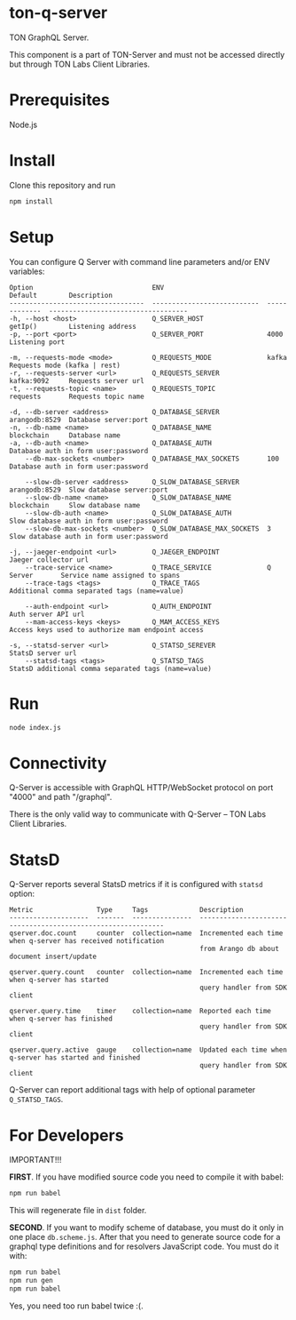 # ton-q-server
TON GraphQL Server.

This component is a part of TON-Server and must not be accessed directly but through TON Labs Client Libraries.

# Prerequisites

Node.js

# Install

Clone this repository and run
```bash
npm install
```

# Setup

You can configure Q Server with command line parameters and/or ENV variables:

    Option                              ENV                          Default        Description
    ----------------------------------  ---------------------------  -------------  -----------------------------------
    -h, --host <host>                   Q_SERVER_HOST                getIp()        Listening address
    -p, --port <port>                   Q_SERVER_PORT                4000           Listening port

    -m, --requests-mode <mode>          Q_REQUESTS_MODE              kafka          Requests mode (kafka | rest)
    -r, --requests-server <url>         Q_REQUESTS_SERVER            kafka:9092     Requests server url
    -t, --requests-topic <name>         Q_REQUESTS_TOPIC             requests       Requests topic name

    -d, --db-server <address>           Q_DATABASE_SERVER            arangodb:8529  Database server:port
    -n, --db-name <name>                Q_DATABASE_NAME              blockchain     Database name
    -a, --db-auth <name>                Q_DATABASE_AUTH                             Database auth in form user:password
        --db-max-sockets <number>       Q_DATABASE_MAX_SOCKETS       100            Database auth in form user:password

        --slow-db-server <address>      Q_SLOW_DATABASE_SERVER       arangodb:8529  Slow database server:port
        --slow-db-name <name>           Q_SLOW_DATABASE_NAME         blockchain     Slow database name
        --slow-db-auth <name>           Q_SLOW_DATABASE_AUTH                        Slow database auth in form user:password
        --slow-db-max-sockets <number>  Q_SLOW_DATABASE_MAX_SOCKETS  3              Slow database auth in form user:password

    -j, --jaeger-endpoint <url>         Q_JAEGER_ENDPOINT                           Jaeger collector url
        --trace-service <name>          Q_TRACE_SERVICE              Q Server       Service name assigned to spans
        --trace-tags <tags>             Q_TRACE_TAGS                                Additional comma separated tags (name=value)

        --auth-endpoint <url>           Q_AUTH_ENDPOINT                             Auth server API url
        --mam-access-keys <keys>        Q_MAM_ACCESS_KEYS                           Access keys used to authorize mam endpoint access

    -s, --statsd-server <url>           Q_STATSD_SEREVER                            StatsD server url
        --statsd-tags <tags>            Q_STATSD_TAGS                               StatsD additional comma separated tags (name=value)

# Run

```bash
node index.js
```

# Connectivity

Q-Server is accessible with GraphQL HTTP/WebSocket protocol on port "4000" and path "/graphql".

There is the only valid way to communicate with Q-Server – TON Labs Client Libraries.

# StatsD

Q-Server reports several StatsD metrics if it is configured with `statsd` option:

    Metric                Type     Tags             Description
    --------------------  -------  ---------------  -------------------------------------------------------------
    qserver.doc.count     counter  collection=name  Incremented each time when q-server has received notification 
                                                    from Arango db about document insert/update

    qserver.query.count   counter  collection=name  Incremented each time when q-server has started
                                                    query handler from SDK client

    qserver.query.time    timer    collection=name  Reported each time when q-server has finished 
                                                    query handler from SDK client
                                                       
    qserver.query.active  gauge    collection=name  Updated each time when q-server has started and finished 
                                                    query handler from SDK client

Q-Server can report additional tags with help of optional parameter `Q_STATSD_TAGS`. 
 
# For Developers

IMPORTANT!!!

**FIRST**. If you have modified source code you need to compile it with babel:
```bash
npm run babel
```
This will regenerate file in `dist` folder.

**SECOND**. If you want to modify scheme of database, you must do it only in one place `db.scheme.js`.
After that you need to generate source code for a graphql type definitions and for resolvers JavaScript code.
You must do it with:
```bash
npm run babel
npm run gen
npm run babel
```
Yes, you need too run babel twice :(.
